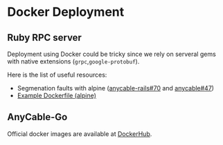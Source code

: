 # Docker Deployment

## Ruby RPC server

Deployment using Docker could be tricky since we rely on serveral gems with native extensions (`grpc`,`google-protobuf`).

Here is the list of useful resources:
- Segmenation faults with alpine ([anycable-rails#70](https://github.com/anycable/anycable-rails/issues/70) and [anycable#47](https://github.com/anycable/anycable/issues/47))
- [Example Dockerfile (alpine)](https://github.com/anycable/anycable/blob/master/etc/Dockerfile.alpine)

## AnyCable-Go

Official docker images are available at [DockerHub](https://hub.docker.com/r/anycable/anycable-go/).
